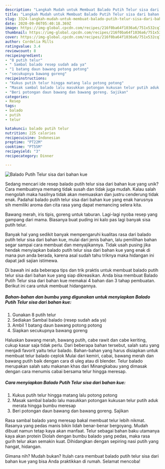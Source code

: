 ```yaml
---
description: "Langkah Mudah untuk Membuat Balado Putih Telur sisa dari bahan kue Anti Gagal"
title: "Langkah Mudah untuk Membuat Balado Putih Telur sisa dari bahan kue Anti Gagal"
slug: 3324-langkah-mudah-untuk-membuat-balado-putih-telur-sisa-dari-bahan-kue-anti-gagal
date: 2020-09-06T05:40:18.369Z
image: https://img-global.cpcdn.com/recipes/216f0ba64f1036a6/751x532cq70/balado-putih-telur-sisa-dari-bahan-kue-foto-resep-utama.jpg
thumbnail: https://img-global.cpcdn.com/recipes/216f0ba64f1036a6/751x532cq70/balado-putih-telur-sisa-dari-bahan-kue-foto-resep-utama.jpg
cover: https://img-global.cpcdn.com/recipes/216f0ba64f1036a6/751x532cq70/balado-putih-telur-sisa-dari-bahan-kue-foto-resep-utama.jpg
author: Cordelia Mills
ratingvalue: 3.4
reviewcount: 8
recipeingredient:
- "8 putih telur"
- " Sambal balado resep sudah ada ya"
- "1 batang daun bawang potong potong"
- "secukupnya bawang goreng"
recipeinstructions:
- "Kukus putih telur hingga matang lalu potong potong"
- "Masak sambal balado lalu masukkan potongan kukusan telur putih aduk merata hingga bumbu meresap"
- "Beri potongan daun bawang dan bawang goreng. Sajikan"
categories:
- Resep
tags:
- balado
- putih
- telur

katakunci: balado putih telur 
nutrition: 225 calories
recipecuisine: Indonesian
preptime: "PT22M"
cooktime: "PT55M"
recipeyield: "3"
recipecategory: Dinner

---
```



![Balado Putih Telur sisa dari bahan kue](https://img-global.cpcdn.com/recipes/216f0ba64f1036a6/751x532cq70/balado-putih-telur-sisa-dari-bahan-kue-foto-resep-utama.jpg)

Sedang mencari ide resep balado putih telur sisa dari bahan kue yang unik? Cara membuatnya memang tidak susah dan tidak juga mudah. Kalau salah mengolah maka hasilnya tidak akan memuaskan dan justru cenderung tidak enak. Padahal balado putih telur sisa dari bahan kue yang enak harusnya sih memiliki aroma dan cita rasa yang dapat memancing selera kita.

Bawang merah, iris tipis, goreng untuk taburan. Lagi-lagi nyoba resep yang gampang dari mama. Biasanya buat puding ini kalo pas lagi banyak sisa putih telur.

Banyak hal yang sedikit banyak mempengaruhi kualitas rasa dari balado putih telur sisa dari bahan kue, mulai dari jenis bahan, lalu pemilihan bahan segar sampai cara membuat dan menyajikannya. Tidak usah pusing jika hendak menyiapkan balado putih telur sisa dari bahan kue yang enak di mana pun anda berada, karena asal sudah tahu triknya maka hidangan ini dapat jadi sajian istimewa.


Di bawah ini ada beberapa tips dan trik praktis untuk membuat balado putih telur sisa dari bahan kue yang siap dikreasikan. Anda bisa membuat Balado Putih Telur sisa dari bahan kue memakai 4 bahan dan 3 tahap pembuatan. Berikut ini cara untuk membuat hidangannya.

<!--inarticleads1-->

##### Bahan-bahan dan bumbu yang digunakan untuk menyiapkan Balado Putih Telur sisa dari bahan kue:

1. Gunakan 8 putih telur
1. Sediakan  Sambal balado (resep sudah ada ya)
1. Ambil 1 batang daun bawang potong potong
1. Siapkan secukupnya bawang goreng


Haluskan bawang merah, bawang putih, cabe rawit dan cabe keriting, cukup kasar saja tidak perlu. Dari beberapa bahan tersebut, salah satu yang menjadi favorit yaitu telur balado. Bahan-bahan yang harus disiapkan untuk membuat telur balado ceplok Mulai dari kemiri, cabai, bawang merah dan bawang putih baik dengan cara di uleg atau di blender. Telur balado merupakan salah satu makanan khas dari Minangkabau yang dimasak dengan cara menumis cabai bersama telur hingga meresap. 

<!--inarticleads2-->

##### Cara menyiapkan Balado Putih Telur sisa dari bahan kue:

1. Kukus putih telur hingga matang lalu potong potong
1. Masak sambal balado lalu masukkan potongan kukusan telur putih aduk merata hingga bumbu meresap
1. Beri potongan daun bawang dan bawang goreng. Sajikan


Rasa sambal balado yang meresap bakal membuat telur lebih nikmat. Rasanya yang pedas manis bikin lidah benar-benar bergoyang. Mudah dibuat namun tetap kaya akan manfaat. Telur sebagai bahan baku utamanya kaya akan protein Diolah dengan bumbu balado yang pedas, maka rasa gurih telur akan semakin kuat. Dihidangkan dengan sepiring nasi putih yang hangat, hidangan. 

Gimana nih? Mudah bukan? Itulah cara membuat balado putih telur sisa dari bahan kue yang bisa Anda praktikkan di rumah. Selamat mencoba!
